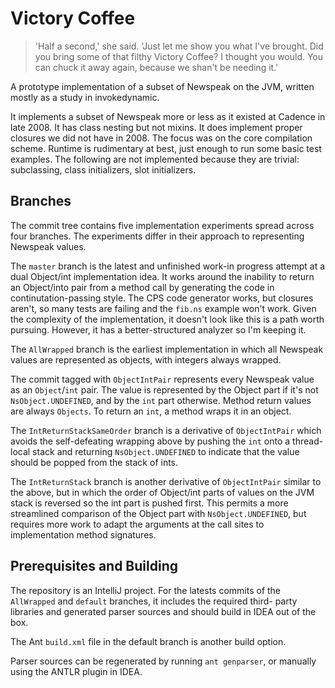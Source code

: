 # Victory Coffee

>'Half a second,' she said. 'Just let me show you what I've brought. Did you bring some of that filthy Victory Coffee? I thought you would. You can chuck it away again, because we shan't be needing it.' 

A prototype implementation of a subset of Newspeak on the JVM, written mostly as
a study in invokedynamic.

It implements a subset of Newspeak more or less as it existed at Cadence in late 2008. 
It has class nesting but not mixins. It does implement proper closures we
did not have in 2008. The focus was on the core compilation scheme. Runtime is
rudimentary at best, just enough to run some basic test examples. The following
are not implemented because they are trivial: subclassing, class initializers,
slot initializers.

## Branches

The commit tree contains five implementation experiments spread across four
branches. The experiments differ in their approach to representing Newspeak
values.

The `master` branch is the latest and unfinished work-in progress attempt
at a dual Object/int implementation idea. It works around the inability
to return an Object/into pair from a method call by generating the code
in continutation-passing style. The CPS code generator works, but closures
aren't, so many tests are failing and the `fib.ns` example won't work.
Given the complexity of the implementation, it doesn't look like this
is a path worth pursuing. However, it has a better-structured analyzer
so I'm keeping it.

The `AllWrapped` branch is the earliest implementation in which all Newspeak values are
represented as objects, with integers always wrapped.

The commit tagged with `ObjectIntPair` represents every Newspeak value as an
`Object`/`int` pair. The value is represented by the Object part if it's not
`NsObject.UNDEFINED`, and by the `int` part otherwise.  Method return values are
always `Objects`. To return an `int`, a method wraps it in an object.

The `IntReturnStackSameOrder` branch is a derivative of `ObjectIntPair` which
avoids the self-defeating wrapping above by pushing the `int` onto a
thread-local stack and returning `NsObject.UNDEFINED` to indicate that
the value should be popped from the stack of ints.

The `IntReturnStack` branch is another derivative of `ObjectIntPair`
similar to the above, but in which the order of Object/int parts
of values on the JVM stack is reversed so the int part is pushed first.
This permits a more streamlined comparison of the Object part with
`NsObject.UNDEFINED`, but requires more work to adapt the arguments
at the call sites to implementation method signatures.


## Prerequisites and Building

The repository is an IntelliJ project. For the latests commits of the
`AllWrapped` and `default` branches, it includes the required third- party
libraries and generated parser sources and should build in IDEA out of the box.

The Ant `build.xml` file in the default branch is another build option.

Parser sources can be regenerated by running `ant genparser`, or manually using
the ANTLR plugin in IDEA.
